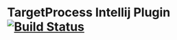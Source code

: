 TargetProcess Intellij Plugin  [![Build Status](https://travis-ci.org/switchfly/targetprocess-intellij-plugin.png?branch=master)](https://travis-ci.org/switchfly/targetprocess-intellij-plugin)
=============